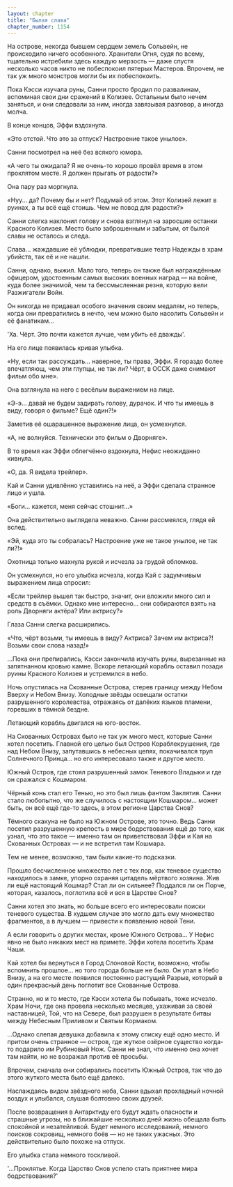```yaml
---
layout: chapter
title: "Былая слава"
chapter_number: 1154
---
```


На острове, некогда бывшем сердцем земель Сольвейн, не происходило ничего особенного. Хранители Огня, судя по всему, тщательно истребили здесь каждую мерзость — даже спустя несколько часов никто не побеспокоил пятерых Мастеров. Впрочем, не так уж много монстров могли бы их побеспокоить.

Пока Кэсси изучала руны, Санни просто бродил по развалинам, вспоминая свои дни сражений в Колизее. Остальным было нечем заняться, и они следовали за ним, иногда завязывая разговор, а иногда молча.

В конце концов, Эффи вздохнула.

«Это отстой. Что это за отпуск? Настроение такое унылое».

Санни посмотрел на неё без всякого юмора.

«А чего ты ожидала? Я не очень-то хорошо провёл время в этом проклятом месте. Я должен прыгать от радости?»

Она пару раз моргнула.

«Нуу... да? Почему бы и нет? Подумай об этом. Этот Колизей лежит в руинах, а ты всё ещё стоишь. Чем не повод для радости?»

Санни слегка наклонил голову и снова взглянул на заросшие останки Красного Колизея. Место было заброшенным и забытым, от былой славы не осталось и следа.

Слава... жаждавшие её ублюдки, превратившие театр Надежды в храм убийств, так её и не нашли.

Санни, однако, выжил. Мало того, теперь он также был награждённым офицером, удостоенным самых высоких военных наград — на войне, куда более значимой, чем та бессмысленная резня, которую вели Разжигатели Войн.

Он никогда не придавал особого значения своим медалям, но теперь, когда они превратились в нечто, чем можно было насолить Сольвейн и её фанатикам...

'Ха. Чёрт. Это почти кажется лучше, чем убить её дважды'.

На его лице появилась кривая улыбка.

«Ну, если так рассуждать... наверное, ты права, Эффи. Я гораздо более впечатляющ, чем эти глупцы, не так ли? Чёрт, в ОССК даже снимают фильм обо мне».

Она взглянула на него с весёлым выражением на лице.

«Э-э... давай не будем задирать голову, дурачок. И что ты имеешь в виду, говоря о фильме? Ещё один?!»

Заметив её ошарашенное выражение лица, он усмехнулся.

«А, не волнуйся. Технически это фильм о Дворняге».

В то время как Эффи облегчённо вздохнула, Нефис неожиданно кивнула.

«О, да. Я видела трейлер».

Кай и Санни удивлённо уставились на неё, а Эффи сделала странное лицо и ушла.

«Боги... кажется, меня сейчас стошнит...»

Она действительно выглядела неважно. Санни рассмеялся, глядя ей вслед.

«Эй, куда это ты собралась? Настроение уже не такое унылое, не так ли?!»

Охотница только махнула рукой и исчезла за грудой обломков.

Он усмехнулся, но его улыбка исчезла, когда Кай с задумчивым выражением лица спросил:

«Если трейлер вышел так быстро, значит, они вложили много сил и средств в съёмки. Однако мне интересно... они собираются взять на роль Дворняги актёра? Или актрису?»

Глаза Санни слегка расширились.

«Что, чёрт возьми, ты имеешь в виду? Актриса? Зачем им актриса?! Возьми свои слова назад!»

...Пока они препирались, Кэсси закончила изучать руны, вырезанные на запятнанном кровью камне. Вскоре летающий корабль оставил позади руины Красного Колизея и устремился в небо.

Ночь опустилась на Скованные Острова, стерев границу между Небом Вверху и Небом Внизу. Холодные звёзды освещали остатки разрушенного королевства, отражаясь от далёких языков пламени, горевших в тёмной бездне.

Летающий корабль двигался на юго-восток.

На Скованных Островах было не так уж много мест, которые Санни хотел посетить. Главной его целью был Остров Кораблекрушения, где над Небом Внизу, запутавшись в небесных цепях, покачивался труп Солнечного Принца... но его интересовало также и другое место.

Южный Остров, где стоял разрушенный замок Теневого Владыки и где он сражался с Кошмаром.

Чёрный конь стал его Тенью, но это был лишь фантом Заклятия. Санни стало любопытно, что же случилось с настоящим Кошмаром... может быть, он всё ещё где-то здесь, в этом регионе Царства Снов?

Тёмного скакуна не было на Южном Острове, это точно. Ведь Санни посетил разрушенную крепость в мире бодрствования ещё до того, как узнал, что это такое — именно там он приветствовал Эффи и Кая на Скованных Островах — и не встретил там Кошмара.

Тем не менее, возможно, там были какие-то подсказки.

Прошло бесчисленное множество лет с тех пор, как теневое существо находилось в замке, упорно охраняя цитадель мёртвого хозяина. Жив ли ещё настоящий Кошмар? Стал ли он сильнее? Поддался ли он Порче, которая, казалось, поглотила всё и вся в Царстве Снов?

Санни хотел это знать, но больше всего его интересовали поиски теневого существа. В худшем случае это могло дать ему множество фрагментов, а в лучшем — привести к появлению новой Тени.

А если говорить о других местах, кроме Южного Острова... У Нефис явно не было никаких мест на примете. Эффи хотела посетить Храм Чаши.

Кай хотел бы вернуться в Город Слоновой Кости, возможно, чтобы вспомнить прошлое... но того города больше не было. Он упал в Небо Внизу, а на его месте появился постоянно растущий Разрыв, который в один прекрасный день поглотит все Скованные Острова.

Странно, но и то место, где Кэсси хотела бы побывать, тоже исчезло. Храм Ночи, где она провела несколько месяцев, ухаживая за своей наставницей, Той, что на Севере, был разрушен в результате битвы между Небесным Приливом и Святым Кормаком.

...Однако слепая девушка добавила к этому списку ещё одно место. И притом очень странное — остров, где жуткое озёрное существо когда-то подарило им Рубиновый Нож. Санни не знал, что именно она хочет там найти, но не возражал против её просьбы.

Впрочем, сначала они собирались посетить Южный Остров, так что до этого жуткого места было ещё далеко.

Наслаждаясь видом звёздного неба, Санни вдыхал прохладный ночной воздух и улыбался, слушая болтовню своих друзей.

После возвращения в Антарктиду его будут ждать опасности и страшные угрозы, но в ближайшие несколько дней жизнь обещала быть спокойной и незатейливой. Будет немного исследований, немного поисков сокровищ, немного боёв — но не таких ужасных. Это действительно было похоже на отпуск.

Его улыбка стала немного тоскливой.

'...Проклятье. Когда Царство Снов успело стать приятнее мира бодрствования?'